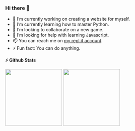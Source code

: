 ### Hi there 👋



- 🔭 I’m currently working on creating a website for myself.
- 🌱 I’m currently learning how to master Python.
- 👯 I’m looking to collaborate on a new game.
- 🤔 I’m looking for help with learning Javascript.
- 📫 You can reach me on [my repl.it account](https://replit.com/@lexili/).
- ⚡ Fun fact: You can do anything.

<!-- GitHub stats -->  
<b>⚡ Github Stats</b>

<p>  
<img height="180em" src="https://github-readme-stats.vercel.app/api?username=starxskiez&show_icons=true&hide_border=true" />

<img height="180em" src="https://github-readme-stats.vercel.app/api/top-langs/?username=starxskiez&exclude_repo=KNN-Image-Classification&show_icons=true&hide_border=true&layout=compact&langs_count=8"/>  
</p>  
